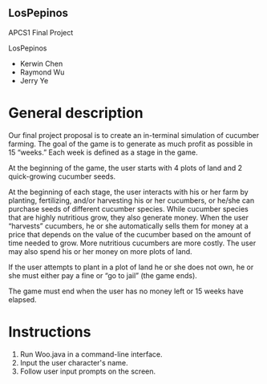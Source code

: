 ## LosPepinos
APCS1 Final Project

LosPepinos
* Kerwin Chen
* Raymond Wu
* Jerry Ye


# General description
Our final project proposal is to create an in-terminal simulation of cucumber farming. The goal of the game is to generate as much profit as possible in 15 “weeks.” Each week is defined as a stage in the game.

At the beginning of the game, the user starts with 4 plots of land and 2 quick-growing cucumber seeds.

At the beginning of each stage, the user interacts with his or her farm by planting, fertilizing, and/or harvesting his or her cucumbers, or he/she can purchase seeds of different cucumber species. While cucumber species that are highly nutritious grow, they also generate money. When the user “harvests” cucumbers, he or she automatically sells them for money at a price that depends on the value of the cucumber based on the amount of time needed to grow. More nutritious cucumbers are more costly. The user may also spend his or her money on more plots of land.

If the user attempts to plant in a plot of land he or she does not own, he or she must either pay a fine or “go to jail” (the game ends).

The game must end when the user has no money left or 15 weeks have elapsed.

# Instructions
1. Run Woo.java in a command-line interface.
2. Input the user character's name.
3. Follow user input prompts on the screen.

